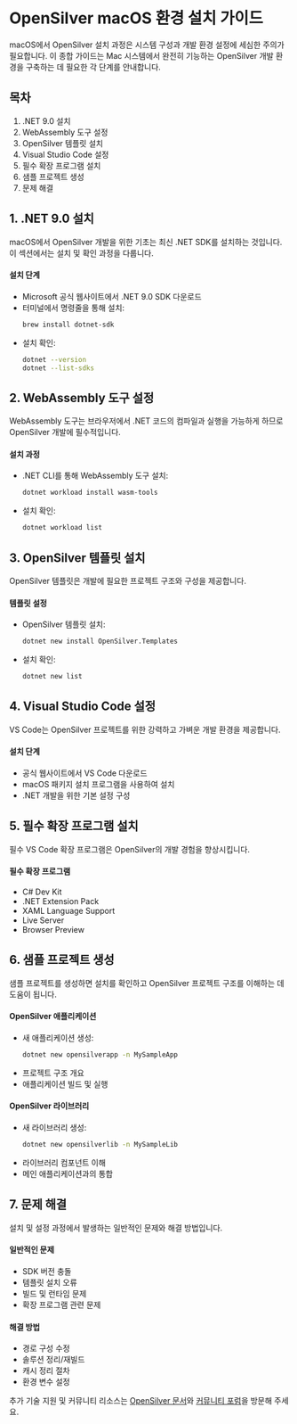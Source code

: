# OpenSilver macOS 환경 설치 가이드

macOS에서 OpenSilver 설치 과정은 시스템 구성과 개발 환경 설정에 세심한 주의가 필요합니다. 이 종합 가이드는 Mac 시스템에서 완전히 기능하는 OpenSilver 개발 환경을 구축하는 데 필요한 각 단계를 안내합니다.

## 목차
1. .NET 9.0 설치
2. WebAssembly 도구 설정
3. OpenSilver 템플릿 설치
4. Visual Studio Code 설정
5. 필수 확장 프로그램 설치
6. 샘플 프로젝트 생성
7. 문제 해결

## 1. .NET 9.0 설치
macOS에서 OpenSilver 개발을 위한 기초는 최신 .NET SDK를 설치하는 것입니다. 이 섹션에서는 설치 및 확인 과정을 다룹니다.

#### 설치 단계
- Microsoft 공식 웹사이트에서 .NET 9.0 SDK 다운로드
- 터미널에서 명령줄을 통해 설치:
  ```bash
  brew install dotnet-sdk
  ```
- 설치 확인:
  ```bash
  dotnet --version
  dotnet --list-sdks
  ```

## 2. WebAssembly 도구 설정
WebAssembly 도구는 브라우저에서 .NET 코드의 컴파일과 실행을 가능하게 하므로 OpenSilver 개발에 필수적입니다.

#### 설치 과정
- .NET CLI를 통해 WebAssembly 도구 설치:
  ```bash
  dotnet workload install wasm-tools
  ```
- 설치 확인:
  ```bash
  dotnet workload list
  ```

## 3. OpenSilver 템플릿 설치
OpenSilver 템플릿은 개발에 필요한 프로젝트 구조와 구성을 제공합니다.

#### 템플릿 설정
- OpenSilver 템플릿 설치:
  ```bash
  dotnet new install OpenSilver.Templates
  ```
- 설치 확인:
  ```bash
  dotnet new list
  ```

## 4. Visual Studio Code 설정
VS Code는 OpenSilver 프로젝트를 위한 강력하고 가벼운 개발 환경을 제공합니다.

#### 설치 단계
- 공식 웹사이트에서 VS Code 다운로드
- macOS 패키지 설치 프로그램을 사용하여 설치
- .NET 개발을 위한 기본 설정 구성

## 5. 필수 확장 프로그램 설치
필수 VS Code 확장 프로그램은 OpenSilver의 개발 경험을 향상시킵니다.

#### 필수 확장 프로그램
- C# Dev Kit
- .NET Extension Pack
- XAML Language Support
- Live Server
- Browser Preview

## 6. 샘플 프로젝트 생성
샘플 프로젝트를 생성하면 설치를 확인하고 OpenSilver 프로젝트 구조를 이해하는 데 도움이 됩니다.

#### OpenSilver 애플리케이션
- 새 애플리케이션 생성:
  ```bash
  dotnet new opensilverapp -n MySampleApp
  ```
- 프로젝트 구조 개요
- 애플리케이션 빌드 및 실행

#### OpenSilver 라이브러리
- 새 라이브러리 생성:
  ```bash
  dotnet new opensilverlib -n MySampleLib
  ```
- 라이브러리 컴포넌트 이해
- 메인 애플리케이션과의 통합

## 7. 문제 해결
설치 및 설정 과정에서 발생하는 일반적인 문제와 해결 방법입니다.

#### 일반적인 문제
- SDK 버전 충돌
- 템플릿 설치 오류
- 빌드 및 런타임 문제
- 확장 프로그램 관련 문제

#### 해결 방법
- 경로 구성 수정
- 솔루션 정리/재빌드
- 캐시 정리 절차
- 환경 변수 설정

추가 기술 지원 및 커뮤니티 리소스는 [OpenSilver 문서](https://doc.opensilver.net)와 [커뮤니티 포럼](https://opensilver.net/forums)을 방문해 주세요.
